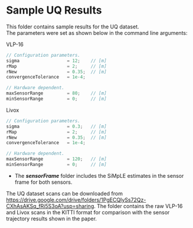 # Sample UQ Results
This folder contains sample results for the UQ dataset.\
The parameters were set as shown below in the command line arguments:

VLP-16
```cpp
// Configuration parameters.
sigma                  = 12;    // [m]
rMap                   = 2;     // [m]
rNew                   = 0.35;  // [m]
convergenceTolerance   = 1e-4;

// Hardware dependent.
maxSensorRange         = 80;    // [m]
minSensorRange         = 0;     // [m]
```

Livox
```cpp
// Configuration parameters.
sigma                  = 0.3;   // [m]
rMap                   = 2;     // [m]
rNew                   = 0.35;  // [m]
convergenceTolerance   = 1e-4;

// Hardware dependent.
maxSensorRange         = 120;   // [m]
minSensorRange         = 0;     // [m]
```

* The ***sensorFrame*** folder includes the SiMpLE estimates in the sensor frame for both sensors.

The UQ dataset scans can be downloaded from https://drive.google.com/drive/folders/1PgECQIySs72Qz-CXhAsAKSq_fRi5S3oA?usp=sharing.
The folder contains the raw VLP-16 and Livox scans in the KITTI format for comparison with the sensor trajectory results shown in the paper.